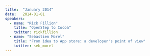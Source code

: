 ```yaml
---
title:  "January 2014"
date:   2014-01-01
speakers:
  - name: "Rick Fillion"
    title: "OpenStep to Cocoa"
    twitter: rickfillion
  - name: "Sebastien Morel"
    title: "From idea to App store: a developer's point of view"
    twitter: seb_morel
---
```

